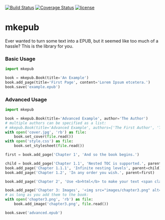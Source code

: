 [![Build Status](https://travis-ci.org/anqxyr/mkepub.svg?branch=master)](https://travis-ci.org/anqxyr/mkepub)
[![Coverage Status](https://coveralls.io/repos/github/anqxyr/mkepub/badge.svg?branch=master)](https://coveralls.io/github/anqxyr/mkepub?branch=master)
[![license](https://img.shields.io/github/license/anqxyr/mkepub.svg?maxAge=2592000)](https://github.com/anqxyr/mkepub/LICENSE)

# mkepub

Ever wanted to turn some text into a EPUB, but it seemed like too much of a hassle? This is the library for you.

### Basic Usage

```python
import mkepub

book = mkepub.Book(title='An Example')
book.add_page(title='First Page', content='Lorem Ipsum etcetera.')
book.save('example.epub')
```

### Advanced Usage

```python
import mkepub

book = mkepub.Book(title='Advanced Example', author='The Author')
# multiple authors can be specified as a list:
# mkepub.Book(title='Advanced Example', authors=['The First Author', 'The Second Author'])
with open('cover.jpg', 'rb') as file:
    book.set_cover(file.read())
with open('style.css') as file:
    book.set_stylesheet(file.read())

first = book.add_page('Chapter 1', 'And so the book begins.')

child = book.add_page('Chapter 1.1', 'Nested TOC is supported.', parent=first)
book.add_page('Chapter 1.1.1', 'Infinite nesting levels', parent=child)
book.add_page('Chapter 1.2', 'In any order you wish.', parent=first)

book.add_page('Chapter 2', 'Use <b>html</b> to make your text <span class="pink">prettier</span>')

book.add_page('Chapter 3: Images', '<img src="images/chapter3.png" alt="You can use images as well">')
# as long as you add them to the book:
with open('chapter3.png', 'rb') as file:
    book.add_image('chapter3.png', file.read())

book.save('advanced.epub')
```